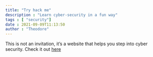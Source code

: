 ```yaml
---
title: "Try hack me" 
description : "Learn cyber-security in a fun way" 
tags : [ "security"]
date : 2021-09-09T11:13:50
author : "Theodore" 
---
```


This is not an invitation, it’s a website that helps you step into cyber security. Check it out [here](https://tryhackme.com)
